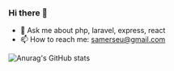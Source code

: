 ### Hi there 👋
- 💬 Ask me about php, laravel, express, react
- 📫 How to reach me: samerseu@gmail.com
 
![Anurag's GitHub stats](https://github-readme-stats.vercel.app/api?username=SarkerSarker09&show_icons=true&theme=radical)

